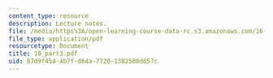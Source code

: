 ```yaml
---
content_type: resource
description: Lecture notes.
file: /media/https%3A/open-learning-course-data-rc.s3.amazonaws.com/16-050-thermal-energy-fall-2002/87d9f4544b7fd64a77201382500d057c_10_part3.pdf
file_type: application/pdf
resourcetype: Document
title: 10_part3.pdf
uid: 87d9f454-4b7f-d64a-7720-1382500d057c
---
```

